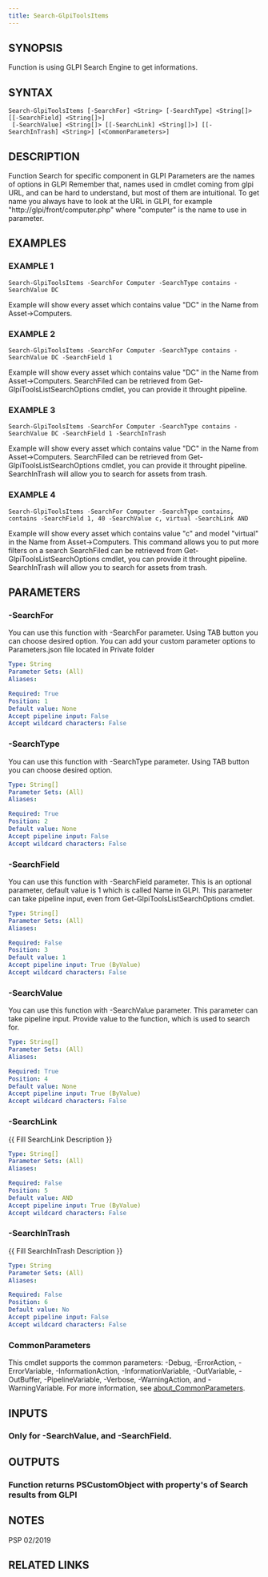 ```yaml
---
title: Search-GlpiToolsItems
---
```


## SYNOPSIS
Function is using GLPI Search Engine to get informations.

## SYNTAX

```
Search-GlpiToolsItems [-SearchFor] <String> [-SearchType] <String[]> [[-SearchField] <String[]>]
 [-SearchValue] <String[]> [[-SearchLink] <String[]>] [[-SearchInTrash] <String>] [<CommonParameters>]
```

## DESCRIPTION
Function Search for specific component in GLPI
Parameters are the names of options in GLPI
Remember that, names used in cmdlet coming from glpi URL, and can be hard to understand, but most of them are intuitional.
To get name you always have to look at the URL in GLPI, for example "http://glpi/front/computer.php" where "computer" is the name to use in parameter.

## EXAMPLES

### EXAMPLE 1
```
Search-GlpiToolsItems -SearchFor Computer -SearchType contains -SearchValue DC
```

Example will show every asset which contains value "DC" in the Name from Asset-\>Computers.

### EXAMPLE 2
```
Search-GlpiToolsItems -SearchFor Computer -SearchType contains -SearchValue DC -SearchField 1
```

Example will show every asset which contains value "DC" in the Name from Asset-\>Computers.
SearchFiled can be retrieved from Get-GlpiToolsListSearchOptions cmdlet, you can provide it throught pipeline.

### EXAMPLE 3
```
Search-GlpiToolsItems -SearchFor Computer -SearchType contains -SearchValue DC -SearchField 1 -SearchInTrash
```

Example will show every asset which contains value "DC" in the Name from Asset-\>Computers.
SearchFiled can be retrieved from Get-GlpiToolsListSearchOptions cmdlet, you can provide it throught pipeline.
SearchInTrash will allow you to search for assets from trash.

### EXAMPLE 4
```
Search-GlpiToolsItems -SearchFor Computer -SearchType contains, contains -SearchField 1, 40 -SearchValue c, virtual -SearchLink AND
```

Example will show every asset which contains value "c" and model "virtual" in the Name from Asset-\>Computers.
This command allows you to put more filters on a search
SearchFiled can be retrieved from Get-GlpiToolsListSearchOptions cmdlet, you can provide it throught pipeline.
SearchInTrash will allow you to search for assets from trash.

## PARAMETERS

### -SearchFor
You can use this function with -SearchFor parameter.
Using TAB button you can choose desired option.
You can add your custom parameter options to Parameters.json file located in Private folder

```yaml
Type: String
Parameter Sets: (All)
Aliases:

Required: True
Position: 1
Default value: None
Accept pipeline input: False
Accept wildcard characters: False
```

### -SearchType
You can use this function with -SearchType parameter.
Using TAB button you can choose desired option.

```yaml
Type: String[]
Parameter Sets: (All)
Aliases:

Required: True
Position: 2
Default value: None
Accept pipeline input: False
Accept wildcard characters: False
```

### -SearchField
You can use this function with -SearchField parameter.
This is an optional parameter, default value is 1 which is called Name in GLPI.
This parameter can take pipeline input, even from Get-GlpiToolsListSearchOptions cmdlet.

```yaml
Type: String[]
Parameter Sets: (All)
Aliases:

Required: False
Position: 3
Default value: 1
Accept pipeline input: True (ByValue)
Accept wildcard characters: False
```

### -SearchValue
You can use this function with -SearchValue parameter.
This parameter can take pipeline input.
Provide value to the function, which is used to search for.

```yaml
Type: String[]
Parameter Sets: (All)
Aliases:

Required: True
Position: 4
Default value: None
Accept pipeline input: True (ByValue)
Accept wildcard characters: False
```

### -SearchLink
{{ Fill SearchLink Description }}

```yaml
Type: String[]
Parameter Sets: (All)
Aliases:

Required: False
Position: 5
Default value: AND
Accept pipeline input: True (ByValue)
Accept wildcard characters: False
```

### -SearchInTrash
{{ Fill SearchInTrash Description }}

```yaml
Type: String
Parameter Sets: (All)
Aliases:

Required: False
Position: 6
Default value: No
Accept pipeline input: False
Accept wildcard characters: False
```

### CommonParameters
This cmdlet supports the common parameters: -Debug, -ErrorAction, -ErrorVariable, -InformationAction, -InformationVariable, -OutVariable, -OutBuffer, -PipelineVariable, -Verbose, -WarningAction, and -WarningVariable. For more information, see [about_CommonParameters](http://go.microsoft.com/fwlink/?LinkID=113216).

## INPUTS

### Only for -SearchValue, and -SearchField.
## OUTPUTS

### Function returns PSCustomObject with property's of Search results from GLPI
## NOTES
PSP 02/2019

## RELATED LINKS